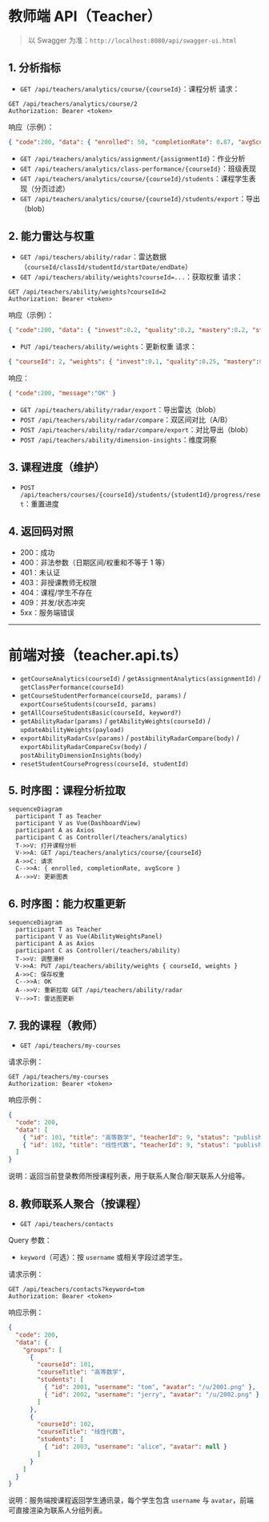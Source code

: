 # 教师端 API（Teacher）

> 以 Swagger 为准：`http://localhost:8080/api/swagger-ui.html`

## 1. 分析指标
- `GET /api/teachers/analytics/course/{courseId}`：课程分析
请求：
```
GET /api/teachers/analytics/course/2
Authorization: Bearer <token>
```
响应（示例）：
```json
{ "code":200, "data": { "enrolled": 50, "completionRate": 0.87, "avgScore": 86.4 } }
```

- `GET /api/teachers/analytics/assignment/{assignmentId}`：作业分析
- `GET /api/teachers/analytics/class-performance/{courseId}`：班级表现
- `GET /api/teachers/analytics/course/{courseId}/students`：课程学生表现（分页过滤）
- `GET /api/teachers/analytics/course/{courseId}/students/export`：导出（blob）

## 2. 能力雷达与权重
- `GET /api/teachers/ability/radar`：雷达数据（`courseId/classId/studentId/startDate/endDate`）
- `GET /api/teachers/ability/weights?courseId=...`：获取权重
请求：
```
GET /api/teachers/ability/weights?courseId=2
Authorization: Bearer <token>
```
响应（示例）：
```json
{ "code":200, "data": { "invest":0.2, "quality":0.2, "mastery":0.2, "stability":0.2, "growth":0.2 } }
```

- `PUT /api/teachers/ability/weights`：更新权重
请求：
```json
{ "courseId": 2, "weights": { "invest":0.1, "quality":0.25, "mastery":0.25, "stability":0.2, "growth":0.2 } }
```
响应：
```json
{ "code":200, "message":"OK" }
```

- `GET /api/teachers/ability/radar/export`：导出雷达（blob）
- `POST /api/teachers/ability/radar/compare`：双区间对比（A/B）
- `POST /api/teachers/ability/radar/compare/export`：对比导出（blob）
- `POST /api/teachers/ability/dimension-insights`：维度洞察

## 3. 课程进度（维护）
- `POST /api/teachers/courses/{courseId}/students/{studentId}/progress/reset`：重置进度

## 4. 返回码对照
- 200：成功
- 400：非法参数（日期区间/权重和不等于 1 等）
- 401：未认证
- 403：非授课教师无权限
- 404：课程/学生不存在
- 409：并发/状态冲突
- 5xx：服务端错误

---

# 前端对接（teacher.api.ts）

- `getCourseAnalytics(courseId)` / `getAssignmentAnalytics(assignmentId)` / `getClassPerformance(courseId)`
- `getCourseStudentPerformance(courseId, params)` / `exportCourseStudents(courseId, params)`
- `getAllCourseStudentsBasic(courseId, keyword?)`
- `getAbilityRadar(params)` / `getAbilityWeights(courseId)` / `updateAbilityWeights(payload)`
- `exportAbilityRadarCsv(params)` / `postAbilityRadarCompare(body)` / `exportAbilityRadarCompareCsv(body)` / `postAbilityDimensionInsights(body)`
- `resetStudentCourseProgress(courseId, studentId)`

## 5. 时序图：课程分析拉取
```mermaid
sequenceDiagram
  participant T as Teacher
  participant V as Vue(DashboardView)
  participant A as Axios
  participant C as Controller(/teachers/analytics)
  T->>V: 打开课程分析
  V->>A: GET /api/teachers/analytics/course/{courseId}
  A->>C: 请求
  C-->>A: { enrolled, completionRate, avgScore }
  A-->>V: 更新图表
```

## 6. 时序图：能力权重更新
```mermaid
sequenceDiagram
  participant T as Teacher
  participant V as Vue(AbilityWeightsPanel)
  participant A as Axios
  participant C as Controller(/teachers/ability)
  T->>V: 调整滑杆
  V->>A: PUT /api/teachers/ability/weights { courseId, weights }
  A->>C: 保存权重
  C-->>A: OK
  A-->>V: 重新拉取 GET /api/teachers/ability/radar
  V-->>T: 雷达图更新
```

## 7. 我的课程（教师）
- `GET /api/teachers/my-courses`

请求示例：
```
GET /api/teachers/my-courses
Authorization: Bearer <token>
```

响应示例：
```json
{
  "code": 200,
  "data": [
    { "id": 101, "title": "高等数学", "teacherId": 9, "status": "published" },
    { "id": 102, "title": "线性代数", "teacherId": 9, "status": "published" }
  ]
}
```

说明：返回当前登录教师所授课程列表，用于联系人聚合/聊天联系人分组等。

## 8. 教师联系人聚合（按课程）
- `GET /api/teachers/contacts`

Query 参数：
- `keyword`（可选）：按 `username` 或相关字段过滤学生。

请求示例：
```
GET /api/teachers/contacts?keyword=tom
Authorization: Bearer <token>
```

响应示例：
```json
{
  "code": 200,
  "data": {
    "groups": [
      {
        "courseId": 101,
        "courseTitle": "高等数学",
        "students": [
          { "id": 2001, "username": "tom", "avatar": "/u/2001.png" },
          { "id": 2002, "username": "jerry", "avatar": "/u/2002.png" }
        ]
      },
      {
        "courseId": 102,
        "courseTitle": "线性代数",
        "students": [
          { "id": 2003, "username": "alice", "avatar": null }
        ]
      }
    ]
  }
}
```

说明：服务端按课程返回学生通讯录，每个学生包含 `username` 与 `avatar`，前端可直接渲染为联系人分组列表。
